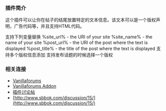 ### 插件简介
这个插件可以让你在帖子的结尾放置特定的文本信息。该文本可以是一个版权声明，广告代码等，并且支持HTML代码。

支持下列变量替换 
%site_url% - the URI of your site
%site_name% - the name of your site
%post_url% - the URI of the post where the text is displayed
%post_title% - the title of the post where the text is displayed
支持多个版权信息添加 
支持发布话题的时候选择一个版权 

### 相关连接
* [Vanillaforums](http://vanillaforums.org) 
* [Vanillaforums Addon](http://vanillaforums.org/addons) 
* [插件讨论帖](http://www.sbbok.com/discussion/15/)  
* [http://www.sbbok.com/discussion/15/](http://www.sbbok.com/discussion/15/)
